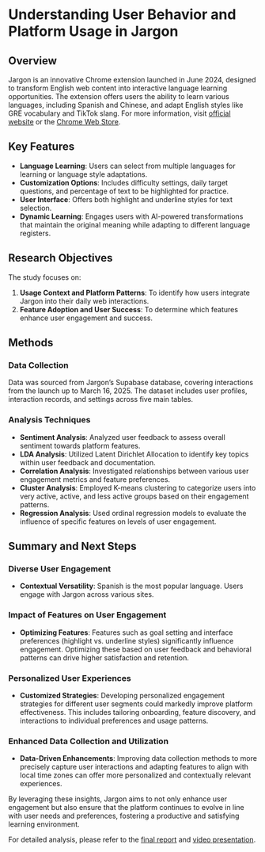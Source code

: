 # Understanding User Behavior and Platform Usage in Jargon

## Overview
Jargon is an innovative Chrome extension launched in June 2024, designed to transform English web content into interactive language learning opportunities. The extension offers users the ability to learn various languages, including Spanish and Chinese, and adapt English styles like GRE vocabulary and TikTok slang. For more information, visit [official website](https://www.jargonlearn.com/) or the [Chrome Web Store](https://chromewebstore.google.com/detail/jargon/gghkanaadhldgmknmgggdgfaonhpppoj).

## Key Features
- **Language Learning**: Users can select from multiple languages for learning or language style adaptations.
- **Customization Options**: Includes difficulty settings, daily target questions, and percentage of text to be highlighted for practice.
- **User Interface**: Offers both highlight and underline styles for text selection.
- **Dynamic Learning**: Engages users with AI-powered transformations that maintain the original meaning while adapting to different language registers.

## Research Objectives
The study focuses on:
1. **Usage Context and Platform Patterns**: To identify how users integrate Jargon into their daily web interactions.
2. **Feature Adoption and User Success**: To determine which features enhance user engagement and success.

## Methods

### Data Collection
Data was sourced from Jargon’s Supabase database, covering interactions from the launch up to March 16, 2025. The dataset includes user profiles, interaction records, and settings across five main tables.

### Analysis Techniques
- **Sentiment Analysis**: Analyzed user feedback to assess overall sentiment towards platform features.
- **LDA Analysis**: Utilized Latent Dirichlet Allocation to identify key topics within user feedback and documentation.
- **Correlation Analysis**: Investigated relationships between various user engagement metrics and feature preferences.
- **Cluster Analysis**: Employed K-means clustering to categorize users into very active, active, and less active groups based on their engagement patterns.
- **Regression Analysis**: Used ordinal regression models to evaluate the influence of specific features on levels of user engagement.


## Summary and Next Steps

### Diverse User Engagement
- **Contextual Versatility**: Spanish is the most popular language. Users engage with Jargon across various sites. 

### Impact of Features on User Engagement
- **Optimizing Features**: Features such as goal setting and interface preferences (highlight vs. underline styles) significantly influence engagement. Optimizing these based on user feedback and behavioral patterns can drive higher satisfaction and retention.

### Personalized User Experiences
- **Customized Strategies**: Developing personalized engagement strategies for different user segments could markedly improve platform effectiveness. This includes tailoring onboarding, feature discovery, and interactions to individual preferences and usage patterns.

### Enhanced Data Collection and Utilization
- **Data-Driven Enhancements**: Improving data collection methods to more precisely capture user interactions and adapting features to align with local time zones can offer more personalized and contextually relevant experiences.

By leveraging these insights, Jargon aims to not only enhance user engagement but also ensure that the platform continues to evolve in line with user needs and preferences, fostering a productive and satisfying learning environment.

For detailed analysis, please refer to the [final report](https://github.com/cyn900/JSC370-project/blob/main/finalReport.pdf) and [video presentation](https://drive.google.com/file/d/1znOqHIaAsB1tQk7CutbS2I1zb-M2QEyq/view?usp=sharing).
